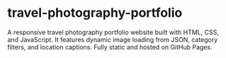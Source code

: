 # travel-photography-portfolio
A responsive travel photography portfolio website built with HTML, CSS, and JavaScript. It features dynamic image loading from JSON, category filters, and location captions. Fully static and hosted on GitHub Pages.
